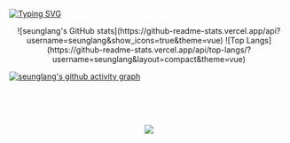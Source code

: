 


[![Typing SVG](https://readme-typing-svg.demolab.com?font=Laila&size=55&pause=1000&color=28F748&center=true&vCenter=true&width=1200%&lines=Dream+to+Future+Technology)](https://git.io/typing-svg)
<br>

 <!-- 
 ![](https://capsule-render.vercel.app/api?section=header&type=waving&color=B1F3B1&fontColor=54CAFD&fontSize=30&animation=twinkling&text=Dream%20to%20future%20Technology)
-->
<!-- [![Typing SVG](https://readme-typing-svg.demolab.com/?lines=Hi+there,+Im+seunglang&Vcenter=true&font=RubikVinyl&size=40)](https://git.io/typing-svg)
-->

<div align=center> 
![seunglang's GitHub stats](https://github-readme-stats.vercel.app/api?username=seunglang&show_icons=true&theme=vue)
![Top Langs](https://github-readme-stats.vercel.app/api/top-langs/?username=seunglang&layout=compact&theme=vue)
</div>

[![seunglang's github activity graph](https://activity-graph.herokuapp.com/graph?username=seunglang&theme=nord)](https://github.com/ashutosh00710/github-readme-activity-graph)

<br><br><br>


<div align=center> 
<a href="mailto:seungwon987@gmail.com"><img src="https://img.shields.io/badge/seungwon987@gmail.com-F14228?style=flat-square&logo=Gmail&logoColor=white&link=mailto:seungwon987@gmail.com"/></a>
</div><br>  
  
  
  
  
 
  
  
  
<!--
**seunglang/seunglang** is a ✨ _special_ ✨ repository because its `README.md` (this file) appears on your GitHub profile.

Here are some ideas to get you started:

- 🔭 I’m currently working on ...
- 🌱 I’m currently learning ...
- 👯 I’m looking to collaborate on ...
- 🤔 I’m looking for help with ...
- 💬 Ask me about ...
- 📫 How to reach me: ...
- 😄 Pronouns: ...
- ⚡ Fun fact: ...
-->
